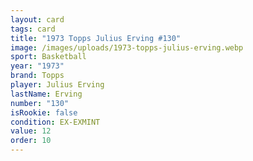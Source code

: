 ```yaml
---
layout: card
tags: card
title: "1973 Topps Julius Erving #130"
image: /images/uploads/1973-topps-julius-erving.webp
sport: Basketball
year: "1973"
brand: Topps
player: Julius Erving
lastName: Erving
number: "130"
isRookie: false
condition: EX-EXMINT
value: 12
order: 10
---
```

